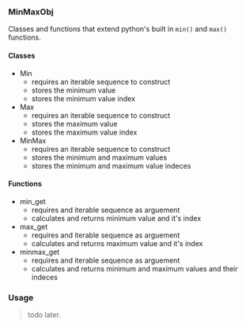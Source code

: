 ### MinMaxObj

Classes and functions that extend python's built in `min()` and `max()` functions.

#### Classes

- Min
  - requires an iterable sequence to construct
  - stores the minimum value
  - stores the minimum value index
- Max
  - requires an iterable sequence to construct
  - stores the maximum value
  - stores the maximum value index
- MinMax
  - requires an iterable sequence to construct
  - stores the minimum and maximum values
  - stores the minimum and maximum value indeces

#### Functions

- min_get
  - requires and iterable sequence as arguement
  - calculates and returns minimum value and it's index
- max_get
  - requires and iterable sequence as arguement
  - calculates and returns maximum value and it's index
- minmax_get
  - requires and iterable sequence as arguement
  - calculates and returns minimum and maximum values and their indeces

### Usage

> todo later.
